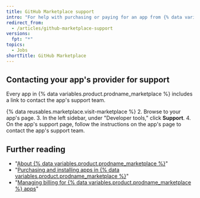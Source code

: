 ```yaml
---
title: GitHub Marketplace support
intro: "For help with purchasing or paying for an app from {% data variables.product.prodname_marketplace %}, contact {% data variables.contact.contact_support %}. For help using a {% data variables.product.prodname_marketplace %} app, contact the app's provider."
redirect_from:
  - /articles/github-marketplace-support
versions:
  fpt: "*"
topics:
  - Jobs
shortTitle: GitHub Marketplace
---
```


## Contacting your app's provider for support

Every app in {% data variables.product.prodname_marketplace %} includes a link to contact the app's support team.

{% data reusables.marketplace.visit-marketplace %} 2. Browse to your app's page. 3. In the left sidebar, under "Developer tools," click **Support**. 4. On the app's support page, follow the instructions on the app's page to contact the app's support team.

## Further reading

- "[About {% data variables.product.prodname_marketplace %}](/articles/about-github-marketplace)"
- "[Purchasing and installing apps in {% data variables.product.prodname_marketplace %}](/articles/purchasing-and-installing-apps-in-github-marketplace)"
- "[Managing billing for {% data variables.product.prodname_marketplace %} apps](/articles/managing-billing-for-github-marketplace-apps)"
